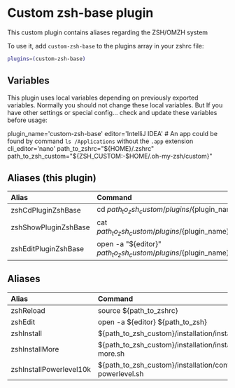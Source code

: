 # Custom zsh-base plugin
This custom plugin contains aliases regarding the ZSH/OMZH system

To use it, add `custom-zsh-base` to the plugins array in your zshrc file:

```zsh
plugins=(custom-zsh-base)
```

## Variables
This plugin uses local variables depending on previously exported variables.
Normally you should not change these local variables.
But If you have other settings or special config... check and update these variables before usage:

plugin_name='custom-zsh-base'
editor='IntelliJ IDEA' # An app could be found by command `ls /Applications` without the `.app` extension
cli_editor='nano'
path_to_zshrc="${HOME}/.zshrc"
path_to_zsh_custom="${ZSH_CUSTOM:-$HOME/.oh-my-zsh/custom}"

## Aliases (this plugin)

| Alias                | Command                                                                                      |
|:---------------------|:---------------------------------------------------------------------------------------------|
| zshCdPluginZshBase   | cd ${path_to_zsh_custom}/plugins/${plugin_name}                                              |
| zshShowPluginZshBase | cat ${path_to_zsh_custom}/plugins/${plugin_name}/${plugin_name}.plugin.zsh                   |
| zshEditPluginZshBase | open -a \"${editor}\" ${path_to_zsh_custom}/plugins/${plugin_name}/${plugin_name}.plugin.zsh |

## Aliases

| Alias                   | Command                                                    |
|:------------------------|:-----------------------------------------------------------|
| zshReload               | source ${path_to_zshrc}                                    |
| zshEdit                 | open -a ${editor} ${path_to_zsh}                           |
| zshInstall              | ${path_to_zsh_custom}/installation/install.sh              |
| zshInstallMore          | ${path_to_zsh_custom}/installation/install-more.sh         |
| zshInstallPowerlevel10k | ${path_to_zsh_custom}/installation/configure-powerlevel.sh |
